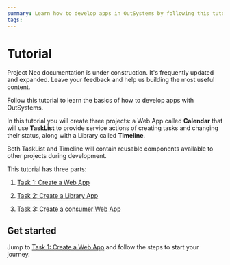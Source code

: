 ```yaml
---
summary: Learn how to develop apps in OutSystems by following this tutorial.  
tags: 
---
```


# Tutorial

<div class="info" markdown="1">

Project Neo documentation is under construction. It's frequently updated and expanded. Leave your feedback and help us building the most useful content.

</div>

Follow this tutorial to learn the basics of how to develop apps with OutSystems.

In this tutorial you will create three projects: a Web App called **Calendar** that will use **TaskList** to provide service actions of creating tasks and changing their status, along with a Library called **Timeline**.

Both TaskList and Timeline will contain reusable components available to other projects during development.

This tutorial has three parts:

1. [Task 1: Create a Web App](tutorial-1-create-web-app.md)

1. [Task 2: Create a Library App](tutorial-2-create-library.md)

1. [Task 3: Create a consumer Web App](tutorial-3-create-calendar.md)

## Get started

Jump to [Task 1: Create a Web App](tutorial-1-create-web-app.md) and follow the steps to start your journey.
